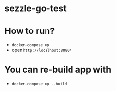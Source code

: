 # sezzle-go-test

# How to run?
* `docker-compose up`
* open `http://localhost:8080/`

# You can re-build app with
* `docker-compose up --build`